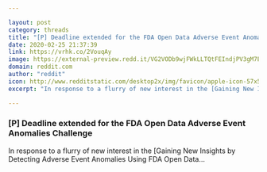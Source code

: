 ```yaml
---

layout: post
category: threads
title: "[P] Deadline extended for the FDA Open Data Adverse Event Anomalies Challenge"
date: 2020-02-25 21:37:39
link: https://vrhk.co/2VouqAy
image: https://external-preview.redd.it/VG2VODb9wjFWkLLTQtFEIndjPV3gM7EyoV8Dh4lfspY.jpg?width=1200&height=628.272251309&auto=webp&crop=1200:628.272251309,smart&s=03d6889a6c2808f5f9e83707329a69c26c6dce0e
domain: reddit.com
author: "reddit"
icon: http://www.redditstatic.com/desktop2x/img/favicon/apple-icon-57x57.png
excerpt: "In response to a flurry of new interest in the [Gaining New Insights by Detecting Adverse Event Anomalies Using FDA Open Data..."

---
```


### [P] Deadline extended for the FDA Open Data Adverse Event Anomalies Challenge

In response to a flurry of new interest in the [Gaining New Insights by Detecting Adverse Event Anomalies Using FDA Open Data...